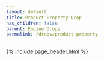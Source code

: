 ```yaml
---
layout: default
title: Product Property Drop
has_children: false
parent: Engine Drops
permalink: /drops/product-property
---
```


{% include page_header.html %}